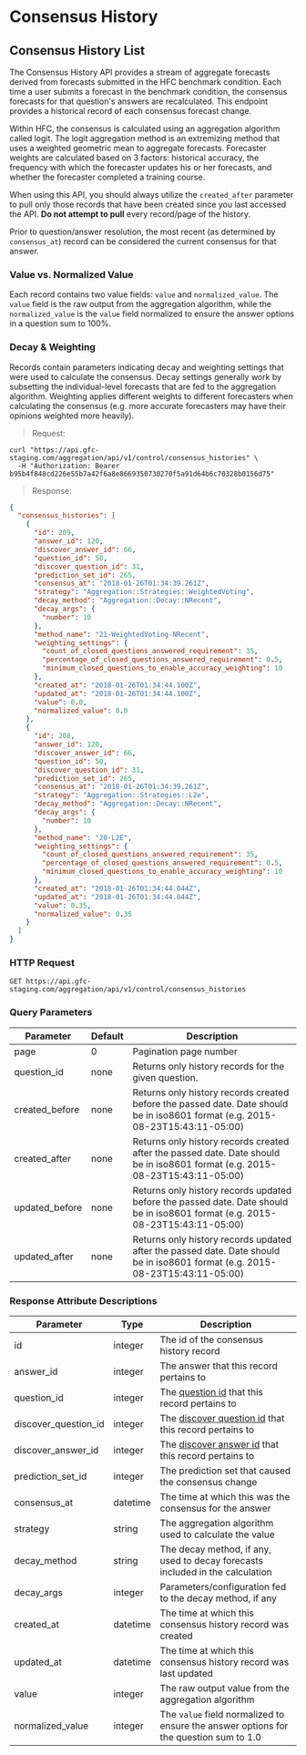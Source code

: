 # Consensus History

## Consensus History List

The Consensus History API provides a stream of aggregate forecasts derived from forecasts submitted in the HFC benchmark condition. Each time a user submits a forecast in the benchmark condition, the consensus forecasts for that question's answers are recalculated. This endpoint provides a historical record of each consensus forecast change.

Within HFC, the consensus is calculated using an aggregation algorithm called logit. The logit aggregation method is an extremizing method that uses a weighted geometric mean to aggregate forecasts. Forecaster weights are calculated based on 3 factors: historical accuracy, the frequency with which the forecaster updates his or her forecasts, and whether the forecaster completed a training course.

When using this API, you should always utilize the `created_after` parameter to pull only those records that have been created since you last accessed the API. **Do not attempt to pull** every record/page of the history.

Prior to question/answer resolution, the most recent (as determined by `consensus_at`) record can be considered the current consensus for that answer.

### Value vs. Normalized Value

Each record contains two value fields: `value` and `normalized_value`. The `value` field is the raw output from the aggregation algorithm, while the `normalized_value` is the `value` field normalized to ensure the answer options in a question sum to 100%.

### Decay & Weighting

Records contain parameters indicating decay and weighting settings that were used to calculate the consensus. Decay settings generally work by subsetting the individual-level forecasts that are fed to the aggregation algorithm. Weighting applies different weights to different forecasters when calculating the consensus (e.g. more accurate forecasters may have their opinions weighted more heavily).


> Request:

```shell
curl "https://api.gfc-staging.com/aggregation/api/v1/control/consensus_histories" \
  -H "Authorization: Bearer b95b4f848cd226e55b7a42f6a8e8669350730270f5a91d64b6c70328b0156d75"
```

> Response:

```json
{
  "consensus_histories": [
    {
      "id": 209,
      "answer_id": 120,
      "discover_answer_id": 66,
      "question_id": 50,
      "discover_question_id": 31,
      "prediction_set_id": 265,
      "consensus_at": "2018-01-26T01:34:39.261Z",
      "strategy": "Aggregation::Strategies::WeightedVoting",
      "decay_method": "Aggregation::Decay::NRecent",
      "decay_args": {
        "number": 10
      },
      "method_name": "21-WeightedVoting-NRecent",
      "weighting_settings": {
        "count_of_closed_questions_answered_requirement": 35,
        "percentage_of_closed_questions_answered_requirement": 0.5,
        "minimum_closed_questions_to_enable_accuracy_weighting": 10
      },
      "created_at": "2018-01-26T01:34:44.100Z",
      "updated_at": "2018-01-26T01:34:44.100Z",
      "value": 0.0,
      "normalized_value": 0.0
    },
    {
      "id": 208,
      "answer_id": 120,
      "discover_answer_id": 66,
      "question_id": 50,
      "discover_question_id": 31,
      "prediction_set_id": 265,
      "consensus_at": "2018-01-26T01:34:39.261Z",
      "strategy": "Aggregation::Strategies::L2e",
      "decay_method": "Aggregation::Decay::NRecent",
      "decay_args": {
        "number": 10
      },
      "method_name": "20-L2E",
      "weighting_settings": {
        "count_of_closed_questions_answered_requirement": 35,
        "percentage_of_closed_questions_answered_requirement": 0.5,
        "minimum_closed_questions_to_enable_accuracy_weighting": 10
      },
      "created_at": "2018-01-26T01:34:44.044Z",
      "updated_at": "2018-01-26T01:34:44.044Z",
      "value": 0.35,
      "normalized_value": 0.35
    }
  ]
}
```

### HTTP Request

`GET https://api.gfc-staging.com/aggregation/api/v1/control/consensus_histories`

### Query Parameters

Parameter | Default | Description
--------- | ------- | -----------
page | 0 | Pagination page number
question_id | none | Returns only history records for the given question.
created_before | none | Returns only history records created before the passed date. Date should be in iso8601 format (e.g. 2015-08-23T15:43:11-05:00)
created_after | none | Returns only history records created after the passed date. Date should be in iso8601 format (e.g. 2015-08-23T15:43:11-05:00)
updated_before | none | Returns only history records updated before the passed date. Date should be in iso8601 format (e.g. 2015-08-23T15:43:11-05:00)
updated_after | none | Returns only history records updated after the passed date. Date should be in iso8601 format (e.g. 2015-08-23T15:43:11-05:00)

### Response Attribute Descriptions

Parameter | Type | Description
--------- | ------- | -----------
id | integer | The id of the consensus history record
answer_id | integer | The answer that this record pertains to
question_id | integer | The [question id](#question-id-vs-discover-question-id) that this record pertains to
discover_question_id | integer | The [discover question id](#question-id-vs-discover-question-id) that this record pertains to
discover_answer_id | integer | The [discover answer id](#question-id-vs-discover-question-id) that this record pertains to
prediction_set_id | integer | The prediction set that caused the consensus change
consensus_at | datetime | The time at which this was the consensus for the answer
strategy | string | The aggregation algorithm used to calculate the value
decay_method | string | The decay method, if any, used to decay forecasts included in the calculation
decay_args | integer | Parameters/configuration fed to the decay method, if any
created_at | datetime | The time at which this consensus history record was created
updated_at | datetime | The time at which this consensus history record was last updated
value | integer | The raw output value from the aggregation algorithm
normalized_value | integer | The `value` field normalized to ensure the answer options for the question sum to 1.0

